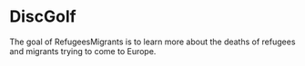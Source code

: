 
<!-- README.md is generated from README.Rmd. Please edit that file -->

# DiscGolf

<!-- badges: start -->

<!-- badges: end -->

The goal of RefugeesMigrants is to learn more about the deaths of
refugees and migrants trying to come to Europe.
